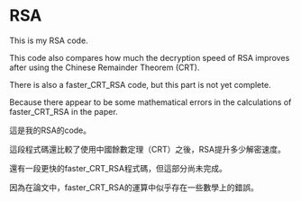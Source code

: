 # RSA
This is my RSA code.

This code also compares how much the decryption speed of RSA improves after using the Chinese Remainder Theorem (CRT).

There is also a faster_CRT_RSA code, but this part is not yet complete.

Because there appear to be some mathematical errors in the calculations of faster_CRT_RSA in the paper.

這是我的RSA的code。

這段程式碼還比較了使用中國餘數定理（CRT）之後，RSA提升多少解密速度。

還有一段更快的faster_CRT_RSA程式碼，但這部分尚未完成。

因為在論文中，faster_CRT_RSA的運算中似乎存在一些數學上的錯誤。
